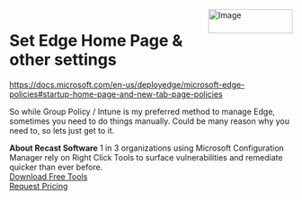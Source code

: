 <img style="float: right;" src="https://www.recastsoftware.com/wp-content/uploads/2021/10/Recast-Logo-Dark_Horizontal.svg"  alt="Image" height="43" width="150">

# Set Edge Home Page & other settings

https://docs.microsoft.com/en-us/deployedge/microsoft-edge-policies#startup-home-page-and-new-tab-page-policies

So while Group Policy / Intune is my preferred method to manage Edge, sometimes you need to do things manually.  Could be many reason why you need to, so lets just get to it.






**About Recast Software**
1 in 3 organizations using Microsoft Configuration Manager rely on Right Click Tools to surface vulnerabilities and remediate quicker than ever before.  
[Download Free Tools](https://www.recastsoftware.com/?utm_source=cmdocs&utm_medium=referral&utm_campaign=cmdocs#formarea)  
[Request Pricing](https://www.recastsoftware.com/pricing?utm_source=cmdocs&utm_medium=referral&utm_campaign=cmdocs)
